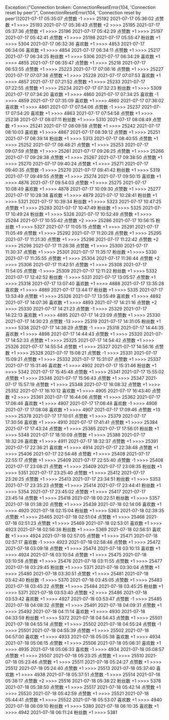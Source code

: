 Exception:("Connection broken: ConnectionResetError(104, 'Connection reset by peer')", ConnectionResetError(104, 'Connection reset by peer'))2021-07-17  05:35:07   点赞数 -1 >>>> 25192
2021-07-17  05:36:02   点赞数 +1 >>>> 25193
2021-07-17  05:36:43   点赞数 +2 >>>> 25195
2021-07-17  05:37:36   点赞数 +1 >>>> 25196
2021-07-17  05:42:29   点赞数 +1 >>>> 25197
2021-07-17  05:42:41   点赞数 +1 >>>> 25198
2021-07-17  05:55:47   粉丝数 +1 >>>> 5304
2021-07-17  06:32:36   喜欢数 +1 >>>> 4853
2021-07-17  06:34:06   喜欢数 +1 >>>> 4854
2021-07-17  06:34:11   点赞数 +1 >>>> 25217
2021-07-17  06:34:25   粉丝数 +1 >>>> 5306
2021-07-17  06:34:29   喜欢数 +1 >>>> 4855
2021-07-17  06:35:47   点赞数 +1 >>>> 25218
2021-07-17  06:53:55   点赞数 +1 >>>> 25223
2021-07-17  07:06:16   点赞数 +1 >>>> 25227
2021-07-17  07:07:38   点赞数 +1 >>>> 25228
2021-07-17  07:07:53   喜欢数 +1 >>>> 4857
2021-07-17  07:21:52   点赞数 +1 >>>> 25233
2021-07-17  07:22:55   点赞数 +1 >>>> 25234
2021-07-17  07:32:23   粉丝数 +1 >>>> 5309
2021-07-17  07:34:20   喜欢数 +1 >>>> 4860
2021-07-17  07:34:25   喜欢数 -1 >>>> 4859
2021-07-17  07:35:09   喜欢数 +1 >>>> 4860
2021-07-17  07:36:02   喜欢数 +1 >>>> 4861
2021-07-17  07:54:06   点赞数 -1 >>>> 25237
2021-07-17  07:54:20   喜欢数 +1 >>>> 4863
2021-07-17  07:54:58   点赞数 +1 >>>> 25238
2021-07-17  08:07:11   粉丝数 +1 >>>> 5310
2021-07-17  08:08:49   点赞数 +1 >>>> 25241
2021-07-17  08:09:58   点赞数 +1 >>>> 25242
2021-07-17  08:10:03   喜欢数 +1 >>>> 4867
2021-07-17  08:39:12   点赞数 +1 >>>> 25251
2021-07-17  08:39:14   粉丝数 +1 >>>> 5313
2021-07-17  08:40:55   点赞数 +1 >>>> 25252
2021-07-17  08:48:21   点赞数 +1 >>>> 25253
2021-07-17  09:07:59   点赞数 +1 >>>> 25261
2021-07-17  09:26:25   点赞数 +1 >>>> 25266
2021-07-17  09:28:38   点赞数 +1 >>>> 25267
2021-07-17  09:38:50   点赞数 +1 >>>> 25270
2021-07-17  09:40:24   点赞数 +1 >>>> 25271
2021-07-17  09:40:35   点赞数 -1 >>>> 25270
2021-07-17  09:41:42   粉丝数 +1 >>>> 5319
2021-07-17  09:49:55   点赞数 +1 >>>> 25274
2021-07-17  09:50:15   喜欢数 +1 >>>> 4876
2021-07-17  09:54:03   点赞数 +1 >>>> 25275
2021-07-17  10:08:49   喜欢数 +1 >>>> 4878
2021-07-17  10:09:30   点赞数 +1 >>>> 25277
2021-07-17  10:28:38   喜欢数 +1 >>>> 4879
2021-07-17  10:28:41   粉丝数 +1 >>>> 5321
2021-07-17  10:39:34   粉丝数 +1 >>>> 5323
2021-07-17  10:47:25   点赞数 +1 >>>> 25283
2021-07-17  10:47:49   粉丝数 +1 >>>> 5325
2021-07-17  10:49:24   粉丝数 +1 >>>> 5326
2021-07-17  10:52:49   点赞数 +1 >>>> 25284
2021-07-17  10:55:42   点赞数 +2 >>>> 25286
2021-07-17  10:56:15   粉丝数 +1 >>>> 5327
2021-07-17  11:05:15   点赞数 +1 >>>> 25291
2021-07-17  11:05:49   点赞数 +1 >>>> 25292
2021-07-17  11:20:28   点赞数 +1 >>>> 25295
2021-07-17  11:21:30   点赞数 +1 >>>> 25296
2021-07-17  11:22:42   点赞数 +2 >>>> 25298
2021-07-17  11:28:38   点赞数 +1 >>>> 25300
2021-07-17  11:30:37   点赞数 +1 >>>> 25301
2021-07-17  11:35:17   粉丝数 +1 >>>> 5330
2021-07-17  11:35:55   点赞数 +1 >>>> 25304
2021-07-17  11:36:44   点赞数 +2 >>>> 25306
2021-07-17  11:42:51   点赞数 +1 >>>> 25308
2021-07-17  11:54:05   点赞数 -1 >>>> 25309
2021-07-17  12:11:22   粉丝数 +1 >>>> 5332
2021-07-17  12:42:52   粉丝数 -1 >>>> 5331
2021-07-17  13:05:57   点赞数 +1 >>>> 25318
2021-07-17  13:07:40   喜欢数 +1 >>>> 4888
2021-07-17  13:35:28   喜欢数 +1 >>>> 4889
2021-07-17  13:44:17   粉丝数 +1 >>>> 5335
2021-07-17  13:53:49   点赞数 +1 >>>> 25326
2021-07-17  13:55:49   喜欢数 +1 >>>> 4892
2021-07-17  14:07:36   喜欢数 +1 >>>> 4893
2021-07-17  14:21:16   点赞数 +2 >>>> 25330
2021-07-17  14:21:23   点赞数 -1 >>>> 25329
2021-07-17  14:22:13   喜欢数 +1 >>>> 4895
2021-07-17  14:23:09   点赞数 +1 >>>> 25330
2021-07-17  14:30:23   点赞数 -13 >>>> 25319
2021-07-17  14:31:05   粉丝数 +1 >>>> 5338
2021-07-17  14:38:29   点赞数 -1 >>>> 25318
2021-07-17  14:44:35   喜欢数 +1 >>>> 4898
2021-07-17  14:44:43   点赞数 +1 >>>> 25320
2021-07-17  14:52:33   点赞数 +1 >>>> 25325
2021-07-17  14:54:42   点赞数 +1 >>>> 25326
2021-07-17  14:55:54   点赞数 +1 >>>> 25327
2021-07-17  14:56:16   点赞数 +1 >>>> 25328
2021-07-17  15:08:21   点赞数 -1 >>>> 25331
2021-07-17  15:09:21   点赞数 +1 >>>> 25332
2021-07-17  15:31:07   点赞数 +1 >>>> 25337
2021-07-17  15:31:46   喜欢数 +1 >>>> 4902
2021-07-17  15:31:46   粉丝数 +1 >>>> 5342
2021-07-17  15:45:48   点赞数 +1 >>>> 25341
2021-07-17  15:55:02   点赞数 +1 >>>> 25346
2021-07-17  15:56:43   点赞数 +1 >>>> 25347
2021-07-17  15:57:19   点赞数 +1 >>>> 25348
2021-07-17  16:08:32   点赞数 +1 >>>> 25352
2021-07-17  16:10:12   喜欢数 +1 >>>> 4905
2021-07-17  16:43:40   点赞数 +2 >>>> 25361
2021-07-17  16:44:06   点赞数 +1 >>>> 25362
2021-07-17  17:06:46   喜欢数 +1 >>>> 4907
2021-07-17  17:06:48   喜欢数 -1 >>>> 4906
2021-07-17  17:08:08   喜欢数 +1 >>>> 4907
2021-07-17  17:09:46   点赞数 +13 >>>> 25378
2021-07-17  17:10:01   点赞数 +1 >>>> 25379
2021-07-17  17:30:56   喜欢数 +1 >>>> 4910
2021-07-17  17:41:41   点赞数 +1 >>>> 25384
2021-07-17  17:43:24   点赞数 +1 >>>> 25385
2021-07-17  17:56:01   粉丝数 +1 >>>> 5348
2021-07-17  18:10:09   点赞数 +1 >>>> 25388
2021-07-17  18:32:26   喜欢数 +1 >>>> 4911
2021-07-17  18:32:37   点赞数 +1 >>>> 25391
2021-07-17  22:36:21   喜欢数 +1 >>>> 4914
2021-07-17  22:38:48   点赞数 +1 >>>> 25406
2021-07-17  22:54:48   点赞数 +1 >>>> 25408
2021-07-17  22:55:17   点赞数 +1 >>>> 25409
2021-07-17  22:55:40   点赞数 -1 >>>> 25408
2021-07-17  23:08:21   点赞数 +1 >>>> 25409
2021-07-17  23:08:35   粉丝数 +1 >>>> 5351
2021-07-17  23:25:40   点赞数 +1 >>>> 25412
2021-07-17  23:26:25   点赞数 +1 >>>> 25413
2021-07-17  23:34:51   粉丝数 +1 >>>> 5353
2021-07-17  23:35:23   点赞数 +1 >>>> 25414
2021-07-17  23:44:41   粉丝数 +1 >>>> 5354
2021-07-17  23:45:02   点赞数 +1 >>>> 25417
2021-07-17  23:45:14   点赞数 +1 >>>> 25418
2021-07-18  00:22:51   粉丝数 +1 >>>> 5357
2021-07-18  01:38:20   点赞数 +1 >>>> 25439
2021-07-18  02:14:06   喜欢数 +1 >>>> 4920
2021-07-18  02:15:04   粉丝数 +1 >>>> 5363
2021-07-18  02:39:35   点赞数 +1 >>>> 25465
2021-07-18  02:51:04   点赞数 +1 >>>> 25468
2021-07-18  02:51:23   点赞数 +1 >>>> 25469
2021-07-18  02:53:01   喜欢数 +1 >>>> 4923
2021-07-18  02:56:38   粉丝数 +1 >>>> 5369
2021-07-18  02:56:51   喜欢数 +1 >>>> 4924
2021-07-18  02:57:05   点赞数 +1 >>>> 25471
2021-07-18  02:57:17   喜欢数 -1 >>>> 4923
2021-07-18  02:58:46   点赞数 +1 >>>> 25472
2021-07-18  03:09:18   点赞数 +1 >>>> 25474
2021-07-18  03:10:13   喜欢数 +1 >>>> 4924
2021-07-18  03:10:54   点赞数 +1 >>>> 25475
2021-07-18  03:10:58   点赞数 +1 >>>> 25476
2021-07-18  03:11:55   点赞数 +1 >>>> 25477
2021-07-18  03:29:45   粉丝数 +1 >>>> 5371
2021-07-18  03:30:04   点赞数 +1 >>>> 25480
2021-07-18  03:30:51   点赞数 +1 >>>> 25481
2021-07-18  03:42:40   粉丝数 -1 >>>> 5370
2021-07-18  03:45:05   点赞数 +1 >>>> 25483
2021-07-18  03:45:22   点赞数 +1 >>>> 25484
2021-07-18  03:45:25   粉丝数 +1 >>>> 5371
2021-07-18  03:53:40   点赞数 +2 >>>> 25486
2021-07-18  03:53:42   喜欢数 +1 >>>> 4927
2021-07-18  03:53:47   点赞数 -1 >>>> 25485
2021-07-18  04:08:32   点赞数 +1 >>>> 25491
2021-07-18  04:09:31   点赞数 +1 >>>> 25492
2021-07-18  04:11:14   喜欢数 +1 >>>> 4930
2021-07-18  04:33:59   粉丝数 +1 >>>> 5372
2021-07-18  04:54:43   点赞数 +1 >>>> 25501
2021-07-18  04:55:14   点赞数 +1 >>>> 25502
2021-07-18  04:55:24   点赞数 -1 >>>> 25501
2021-07-18  04:55:39   点赞数 +1 >>>> 25502
2021-07-18  04:57:00   喜欢数 +1 >>>> 4933
2021-07-18  05:05:38   喜欢数 +1 >>>> 4934
2021-07-18  05:06:15   点赞数 +1 >>>> 25506
2021-07-18  05:06:31   喜欢数 +1 >>>> 4935
2021-07-18  05:06:33   喜欢数 -1 >>>> 4934
2021-07-18  05:08:57   点赞数 +1 >>>> 25507
2021-07-18  05:23:25   点赞数 +1 >>>> 25510
2021-07-18  05:23:46   点赞数 +1 >>>> 25511
2021-07-18  05:24:27   点赞数 +1 >>>> 25512
2021-07-18  05:24:40   点赞数 +1 >>>> 25513
2021-07-18  05:37:40   喜欢数 +1 >>>> 4938
2021-07-18  05:37:51   点赞数 -1 >>>> 25514
2021-07-18  05:38:17   点赞数 +2 >>>> 25516
2021-07-18  05:38:22   粉丝数 +1 >>>> 5378
2021-07-18  05:38:50   点赞数 +1 >>>> 25517
2021-07-18  05:42:14   点赞数 +1 >>>> 25520
2021-07-18  05:42:59   点赞数 +1 >>>> 25521
2021-07-18  05:44:41   点赞数 +1 >>>> 25522
2021-07-18  05:53:07   喜欢数 +1 >>>> 4940
2021-07-18  06:09:10   粉丝数 +1 >>>> 5380
2021-07-18  06:10:35   喜欢数 +1 >>>> 4942
2021-07-18  06:11:24   粉丝数 +1 >>>> 5381
